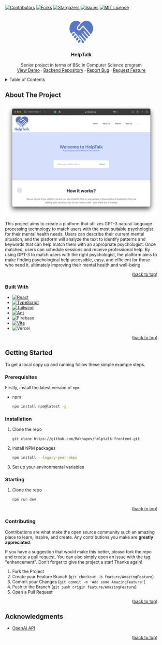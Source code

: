 <!-- Improved compatibility of back to top link: See: https://github.com/othneildrew/Best-README-Template/pull/73 -->
<a name="readme-top"></a>
<!--
*** Thanks for checking out the Best-README-Template. If you have a suggestion
*** that would make this better, please fork the repo and create a pull request
*** or simply open an issue with the tag "enhancement".
*** Don't forget to give the project a star!
*** Thanks again! Now go create something AMAZING! :D
-->



<!-- PROJECT SHIELDS -->
<!--
*** I'm using markdown "reference style" links for readability.
*** Reference links are enclosed in brackets [ ] instead of parentheses ( ).
*** See the bottom of this document for the declaration of the reference variables
*** for contributors-url, forks-url, etc. This is an optional, concise syntax you may use.
*** https://www.markdownguide.org/basic-syntax/#reference-style-links
-->
[![Contributors][contributors-shield]][contributors-url]
[![Forks][forks-shield]][forks-url]
[![Stargazers][stars-shield]][stars-url]
[![Issues][issues-shield]][issues-url]
[![MIT License][license-shield]][license-url]



<!-- PROJECT LOGO -->
<br />
<div align="center">
  <a href="https://github.com/Makhayev/helptalk-frontend">
    <img src="public/Logo.png" alt="Logo" width="80" height="80">
  </a>

<h3 align="center">HelpTalk</h3>

  <p align="center">
    Senior project in terms of BSc in Computer Science program
    <br />
    <a href="https://helptalk.org">View Demo</a>
    ·
    <a href="https://github.com/kappassov/helptalk-backend">Backend Repository</a>
    ·
    <a href="https://github.com/Makhayev/helptalk-frontend/issues">Report Bug</a>
    ·
    <a href="https://github.com/Makhayev/helptalk-frontend/issues">Request Feature</a>
  </p>
</div>



<!-- TABLE OF CONTENTS -->
<details>
  <summary>Table of Contents</summary>
  <ol>
    <li>
      <a href="#about-the-project">About The Project</a>
      <ul>
        <li><a href="#built-with">Built With</a></li>
      </ul>
    </li>
    <li>
      <a href="#getting-started">Getting Started</a>
      <ul>
        <li><a href="#prerequisites">Prerequisites</a></li>
        <li><a href="#installation">Installation</a></li>
      </ul>
    </li>
    <li><a href="#usage">Usage</a></li>
    <li><a href="#roadmap">Roadmap</a></li>
    <li><a href="#contributing">Contributing</a></li>
    <li><a href="#license">License</a></li>
    <li><a href="#contact">Contact</a></li>
    <li><a href="#acknowledgments">Acknowledgments</a></li>
  </ol>
</details>



<!-- ABOUT THE PROJECT -->
## About The Project

[![Product Name Screen Shot][product-screenshot]](https://example.com)

This project aims to create a platform that utilizes GPT-3 natural language processing technology to match users with the most suitable psychologist for their mental health needs. Users can describe their current mental situation, and the platform will analyze the text to identify patterns and keywords that can help match them with an appropriate psychologist. Once matched, users can schedule sessions and receive professional help. By using GPT-3 to match users with the right psychologist, the platform aims to make finding psychological help accessible, easy, and efficient for those who need it, ultimately improving their mental health and well-being.
<p align="right">(<a href="#readme-top">back to top</a>)</p>



### Built With

* [![React][React.js]][React-url]
* [![TypeScript][Typescript]][Typescript-url]
* [![Tailwind][Tailwindcss.com]][Tailwindcss-url]
* [![Ant][Ant]][Ant-url]
* ![Firebase](https://img.shields.io/badge/Firebase-039BE5?style=for-the-badge&logo=Firebase&logoColor=white)
* [![Vite][Vite]][Vite-url]
* ![Vercel](https://img.shields.io/badge/vercel-%23000000.svg?style=for-the-badge&logo=vercel&logoColor=white)


<p align="right">(<a href="#readme-top">back to top</a>)</p>



<!-- GETTING STARTED -->
## Getting Started

To get a local copy up and running follow these simple example steps.

### Prerequisites

Firstly, install the latest version of ```npm```.
* npm
  ```sh
  npm install npm@latest -g
  ```

### Installation

1. Clone the repo
   ```sh
   git clone https://github.com/Makhayev/helptalk-frontend.git
   ```
2. Install NPM packages
   ```sh
   npm install --legacy-peer-deps
   ```
3. Set up your environmental variables


### Starting

1. Clone the repo
   ```sh
   npm run dev
   ```
<p align="right">(<a href="#readme-top">back to top</a>)</p>

### Contributing

Contributions are what make the open source community such an amazing place to learn, inspire, and create. Any contributions you make are **greatly appreciated**.

If you have a suggestion that would make this better, please fork the repo and create a pull request. You can also simply open an issue with the tag "enhancement".
Don't forget to give the project a star! Thanks again!

1. Fork the Project
2. Create your Feature Branch (`git checkout -b feature/AmazingFeature`)
3. Commit your Changes (`git commit -m 'Add some AmazingFeature'`)
4. Push to the Branch (`git push origin feature/AmazingFeature`)
5. Open a Pull Request

<p align="right">(<a href="#readme-top">back to top</a>)</p>

<!-- ACKNOWLEDGMENTS -->
## Acknowledgments

* [OpenAI API](https://openai.com/blog/openai-api)

<p align="right">(<a href="#readme-top">back to top</a>)</p>



<!-- MARKDOWN LINKS & IMAGES -->
<!-- https://www.markdownguide.org/basic-syntax/#reference-style-links -->
[contributors-shield]: https://img.shields.io/github/contributors/Makhayev/helptalk-frontend.svg?style=for-the-badge
[contributors-url]: https://github.com/Makhayev/helptalk-frontend/graphs/contributors
[forks-shield]: https://img.shields.io/github/forks/Makhayev/helptalk-frontend.svg?style=for-the-badge
[forks-url]: https://github.com/Makhayev/helptalk-frontend/network/members
[stars-shield]: https://img.shields.io/github/stars/Makhayev/helptalk-frontend.svg?style=for-the-badge
[stars-url]: https://github.com/Makhayev/helptalk-frontend/stargazers
[issues-shield]: https://img.shields.io/github/issues/Makhayev/helptalk-frontend.svg?style=for-the-badge
[issues-url]: https://github.com/Makhayev/helptalk-frontend/issues
[license-shield]: https://img.shields.io/github/license/Makhayev/helptalk-frontend.svg?style=for-the-badge
[license-url]: https://github.com/Makhayev/helptalk-frontend/blob/master/LICENSE.txt
[product-screenshot]: public/helptalk-main.png
[React.js]: https://img.shields.io/badge/React-20232A?style=for-the-badge&logo=react&logoColor=61DAFB
[React-url]: https://reactjs.org/
[Tailwindcss-url]: https://tailwindcss.com
[Tailwindcss.com]: https://img.shields.io/badge/Tailwind_CSS-38B2AC?style=for-the-badge&logo=tailwind-css&logoColor=61DAFB
[Vite-url]: https://vitejs.dev/
[Vite]: https://img.shields.io/badge/vite-%23646CFF.svg?style=for-the-badge&logo=vite&logoColor=61DAFB
[Ant]: https://img.shields.io/badge/-AntDesign-%230170FE?style=for-the-badge&logo=ant-design&logoColor=61DAFB
[Ant-url]: https://ant.design/
[Typescript]: https://img.shields.io/badge/typescript-%23007ACC.svg?style=for-the-badge&logo=typescript&logoColor=61DAFB
[Typescript-url]: https://www.typescriptlang.org/
